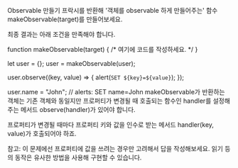 Observable 만들기
프락시를 반환해 '객체를 observable 하게 만들어주는' 함수 makeObservable(target)를 만들어보세요.

최종 결과는 아래 조건을 만족해야 합니다.

function makeObservable(target) {
  /* 여기에 코드를 작성하세요. */
}

let user = {};
user = makeObservable(user);

user.observe((key, value) => {
  alert(`SET ${key}=${value}`);
});

user.name = "John"; // alerts: SET name=John
makeObservable가 반환하는 객체는 기존 객체와 동일지만 프로퍼티가 변경될 때 호출되는 함수인 handler를 설정해주는 메서드 observe(handler)가 있어야 합니다.

프로퍼티가 변경될 때마다 프로퍼티 키와 값을 인수로 받는 메서드 handler(key, value)가 호출되어야 하죠.

참고: 이 문제에선 프로퍼티에 값을 쓰려는 경우만 고려해서 답을 작성해보세요. 읽기 등의 동작은 유사한 방법을 사용해 구현할 수 있습니다.
